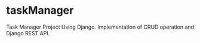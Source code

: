 # taskManager
Task Manager Project Using Django. Implementation of CRUD operation and Django REST API. 
